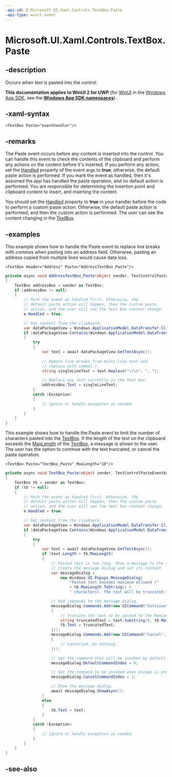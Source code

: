 ```yaml
---
-api-id: E:Microsoft.UI.Xaml.Controls.TextBox.Paste
-api-type: winrt event
---
```


<!-- Event syntax
public event Windows.UI.Xaml.Controls.TextControlPasteEventHandler Paste
-->

# Microsoft.UI.Xaml.Controls.TextBox.Paste

## -description
Occurs when text is pasted into the control.

**This documentation applies to WinUI 2 for UWP** (for [WinUI](/windows/apps/winui/winui3/) in the [Windows App SDK](/windows/apps/windows-app-sdk/), see the **[Windows App SDK namespaces](/windows/windows-app-sdk/api/winrt/)**).

## -xaml-syntax
```xaml
<TextBox Paste="eventhandler"/>
```


## -remarks
The Paste event occurs before any content is inserted into the control. You can handle this event to check the contents of the clipboard and perform any actions on the content before it's inserted. If you perform any action, set the [Handled](textcontrolpasteeventargs_handled.md) property of the event args to **true**; otherwise, the default paste action is performed. If you mark the event as handled, then it's assumed the app has handled the paste operation, and no default action is performed. You are responsible for determining the insertion point and clipboard content to insert, and inserting the content.

You should set the [Handled](textcontrolpasteeventargs_handled.md) property to **true** in your handler before the code to perform a custom paste action. Otherwise, the default paste action is performed, and then the custom action is performed. The user can see the content changing in the [TextBox](textbox.md).



## -examples
This example shows how to handle the Paste event to replace line breaks with commas when pasting into an address field. Otherwise, pasting an address copied from multiple lines would cause data loss.

```xaml
<TextBox Header="Address" Paste="AddressTextBox_Paste"/>
```

```csharp
private async void AddressTextBox_Paste(object sender, TextControlPasteEventArgs e)
{
    TextBox addressBox = sender as TextBox;
    if (addressBox != null)
    {
        // Mark the event as handled first. Otherwise, the
        // default paste action will happen, then the custom paste
        // action, and the user will see the text box content change.
        e.Handled = true;

        // Get content from the clipboard.
        var dataPackageView = Windows.ApplicationModel.DataTransfer.Clipboard.GetContent();
        if (dataPackageView.Contains(Windows.ApplicationModel.DataTransfer.StandardDataFormats.Text))
        {
            try
            {
                var text = await dataPackageView.GetTextAsync();
                
                // Remove line breaks from multi-line text and
                // replace with comma(,).
                string singleLineText = text.Replace("\r\n", ", ");

                // Replace any text currently in the text box.
                addressBox.Text = singleLineText;
            }
            catch (Exception)
            {
                // Ignore or handle exception as needed.
            }
        }
    }
}
```

This example shows how to handle the Paste event to limit the number of characters pasted into the [TextBox](textbox.md). If the length of the text on the clipboard exceeds the [MaxLength](textbox_maxlength.md) of the [TextBox](textbox.md), a message is shown to the user. The user has the option to continue with the text truncated, or cancel the paste operation.

```xaml
<TextBox Paste="TextBox_Paste" MaxLength="10"/>
```

```csharp
private async void TextBox_Paste(object sender, TextControlPasteEventArgs e)
{
    TextBox tb = sender as TextBox;
    if (tb != null)
    {
        // Mark the event as handled first. Otherwise, the
        // default paste action will happen, then the custom paste
        // action, and the user will see the text box content change.
        e.Handled = true;

        // Get content from the clipboard.
        var dataPackageView = Windows.ApplicationModel.DataTransfer.Clipboard.GetContent();
        if (dataPackageView.Contains(Windows.ApplicationModel.DataTransfer.StandardDataFormats.Text))
        {
            try
            {
                var text = await dataPackageView.GetTextAsync();
                if (text.Length > tb.MaxLength)
                {
                    // Pasted text is too long. Show a message to the user.
                    // Create the message dialog and set its content
                    var messageDialog = 
                        new Windows.UI.Popups.MessageDialog(
                            "Pasted text excedes maximum allowed (" 
                            + tb.MaxLength.ToString() + 
                            " characters). The text will be truncated.");

                    // Add commands to the message dialog.
                    messageDialog.Commands.Add(new UICommand("Continue", (command) =>
                    {
                        // Truncate the text to be pasted to the MaxLength of the text box.
                        string truncatedText = text.Substring(0, tb.MaxLength);
                        tb.Text = truncatedText;
                    }));
                    messageDialog.Commands.Add(new UICommand("Cancel", (command) =>
                    {
                        // Cancelled. Do nothing.
                    }));

                    // Set the command that will be invoked by default.
                    messageDialog.DefaultCommandIndex = 0;

                    // Set the command to be invoked when escape is pressed.
                    messageDialog.CancelCommandIndex = 1;

                    // Show the message dialog.
                    await messageDialog.ShowAsync();
                }
                else
                {
                    tb.Text = text;
                }                          
            }
            catch (Exception)
            {
                // Ignore or handle exception as needed.
            }
        }
    }
}
```



## -see-also
